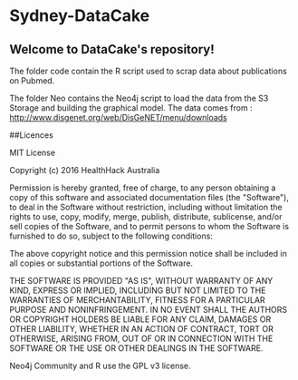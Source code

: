 # Sydney-DataCake
## Welcome to DataCake's repository!
The folder code contain the R script used to scrap data about publications on Pubmed.

The folder Neo contains the Neo4j script to load the data from the S3 Storage and building the graphical model. The data comes from : http://www.disgenet.org/web/DisGeNET/menu/downloads

##Licences

MIT License

Copyright (c) 2016 HealthHack Australia

Permission is hereby granted, free of charge, to any person obtaining a copy
of this software and associated documentation files (the "Software"), to deal
in the Software without restriction, including without limitation the rights
to use, copy, modify, merge, publish, distribute, sublicense, and/or sell
copies of the Software, and to permit persons to whom the Software is
furnished to do so, subject to the following conditions:

The above copyright notice and this permission notice shall be included in all
copies or substantial portions of the Software.

THE SOFTWARE IS PROVIDED "AS IS", WITHOUT WARRANTY OF ANY KIND, EXPRESS OR
IMPLIED, INCLUDING BUT NOT LIMITED TO THE WARRANTIES OF MERCHANTABILITY,
FITNESS FOR A PARTICULAR PURPOSE AND NONINFRINGEMENT. IN NO EVENT SHALL THE
AUTHORS OR COPYRIGHT HOLDERS BE LIABLE FOR ANY CLAIM, DAMAGES OR OTHER
LIABILITY, WHETHER IN AN ACTION OF CONTRACT, TORT OR OTHERWISE, ARISING FROM,
OUT OF OR IN CONNECTION WITH THE SOFTWARE OR THE USE OR OTHER DEALINGS IN THE
SOFTWARE.

Neo4j Community and R use the GPL v3 license.
